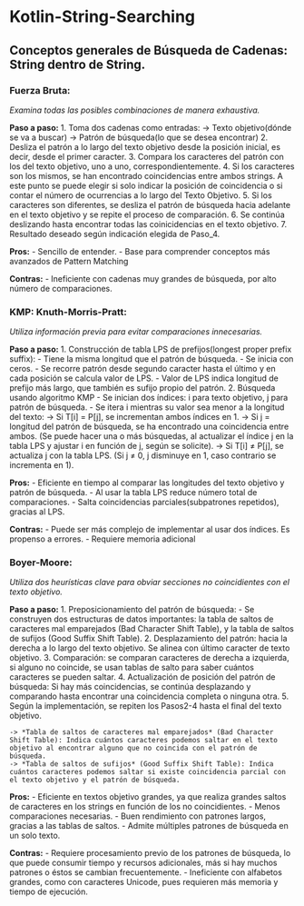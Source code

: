 # Kotlin-String-Searching

## Conceptos generales de Búsqueda de Cadenas: String dentro de String.

### Fuerza Bruta:
*Examina todas las posibles combinaciones de manera exhaustiva.*

**Paso a paso:**
	1. Toma dos cadenas como entradas:
		-> Texto objetivo(dónde se va a buscar)
		-> Patrón de búsqueda(lo que se desea encontrar)
	2. Desliza el patrón a lo largo del texto objetivo desde la posición inicial, es decir, desde el primer caracter.
	3. Compara los caracteres del patrón con los del texto objetivo, uno a uno, correspondientemente.
	4. Si los caracteres son los mismos, se han encontrado coincidencias entre ambos strings. A este punto se puede elegir si solo indicar la posición de coincidencia o si contar el número de ocurrencias a lo largo del Texto Objetivo.
	5. Si los caracteres son diferentes, se desliza el patrón de búsqueda hacia adelante en el texto objetivo y se repite el proceso de comparación.
	6. Se continúa deslizando hasta encontrar todas las coinicidencias en el texto objetivo.
	7. Resultado deseado según indicación elegida de Paso_4.


**Pros:**
	- Sencillo de entender.
	- Base para comprender conceptos más avanzados de Pattern Matching
	
**Contras:**
	- Ineficiente con cadenas muy grandes de búsqueda, por alto número de comparaciones.





### KMP: Knuth-Morris-Pratt:
*Utiliza información previa para evitar comparaciones innecesarias.*

**Paso a paso:**
	1. Construcción de tabla LPS de prefijos(longest proper prefix suffix):
		- Tiene la misma longitud que el patrón de búsqueda.
		- Se inicia con ceros.
		- Se recorre patrón desde segundo caracter hasta el último y en cada posición se calcula valor de LPS.
		- Valor de LPS indica longitud de prefijo más largo, que también es sufijo propio del patrón.
	2. Búsqueda usando algoritmo KMP
		- Se inician dos índices: i para texto objetivo, j para patrón de búsqueda.
		- Se itera i mientras su valor sea menor a la longitud del texto:
			-> Si T[i] = P[j], se incrementan ambos índices en 1.
			-> Si j = longitud del patrón de búsqueda, se ha encontrado una coincidencia entre ambos. (Se puede hacer una o más búsquedas, al actualizar el índice j en la tabla LPS y ajustar i en función de j, según se solicite).
			-> Si T[i] ≠ P[j], se actualiza j con la tabla LPS. (Si j ≠ 0, j disminuye en 1, caso contrario se incrementa en 1).


**Pros:**
	- Eficiente en tiempo al comparar las longitudes del texto objetivo y patrón de búsqueda.
	- Al usar la tabla LPS reduce número total de comparaciones.
	- Salta coincidencias parciales(subpatrones repetidos), gracias al LPS.

**Contras:**
	- Puede ser más complejo de implementar al usar dos índices. Es propenso a errores.
	- Requiere memoria adicional 





### Boyer-Moore:
*Utiliza dos heurísticas clave para obviar secciones no coincidientes con el texto objetivo.*

__Paso a paso:__
	1. Preposicionamiento del patrón de búsqueda:
		- Se construyen dos estructuras de datos importantes: la tabla de saltos de caracteres mal emparejados (Bad Character Shift Table), y la tabla de saltos de sufijos (Good Suffix Shift Table).
	2. Desplazamiento del patrón: hacia la derecha a lo largo del texto objetivo. Se alinea con último caracter de texto objetivo.
	3. Comparación: se comparan caracteres de derecha a izquierda, si alguno no coincide, se usan tablas de salto para saber cuántos caracteres se pueden saltar.
	4. Actualización de posición del patrón de búsqueda: Si hay más coincidencias, se continúa desplazando y comparando hasta encontrar una coincidencia completa o ninguna otra.
	5. Según la implementación, se repiten los Pasos2-4 hasta el final del texto objetivo.

	-> *Tabla de saltos de caracteres mal emparejados* (Bad Character Shift Table): Indica cuántos caracteres podemos saltar en el texto objetivo al encontrar alguno que no coincida con el patrón de búsqueda.
	-> *Tabla de saltos de sufijos* (Good Suffix Shift Table): Indica cuántos caracteres podemos saltar si existe coincidencia parcial con el texto objetivo y el patrón de búsqueda.


**Pros:**
	- Eficiente en textos objetivo grandes, ya que realiza grandes saltos de caracteres en los strings en función de los no coincidientes.
	- Menos comparaciones necesarias.
	- Buen rendimiento con patrones largos, gracias a las tablas de saltos.
	- Admite múltiples patrones de búsqueda en un solo texto.

**Contras:**
	- Requiere procesamiento previo de los patrones de búsqueda, lo que puede consumir tiempo y recursos adicionales, más si hay muchos patrones o éstos se cambian frecuentemente.
	- Ineficiente con alfabetos grandes, como con caracteres Unicode, pues requieren más memoria y tiempo de ejecución.
